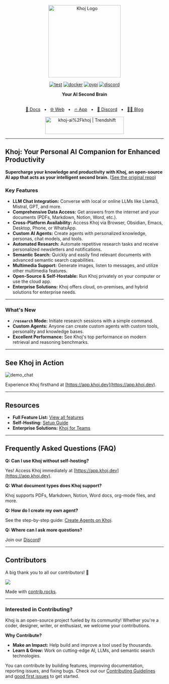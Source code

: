 <p align="center"><img src="https://assets.khoj.dev/khoj-logo-sideways-1200x540.png" width="230" alt="Khoj Logo"></p>

<div align="center">

[![test](https://github.com/khoj-ai/khoj/actions/workflows/test.yml/badge.svg)](https://github.com/khoj-ai/khoj/actions/workflows/test.yml)
[![docker](https://github.com/khoj-ai/khoj/actions/workflows/dockerize.yml/badge.svg)](https://github.com/khoj-ai/khoj/pkgs/container/khoj)
[![pypi](https://github.com/khoj-ai/khoj/actions/workflows/pypi.yml/badge.svg)](https://pypi.org/project/khoj/)
[![discord](https://img.shields.io/discord/1112065956647284756?style=plastic&label=discord)](https://discord.gg/BDgyabRM6e)

</div>

<div align="center">
<b>Your AI Second Brain</b>
</div>

<br />

<div align="center">

[📑 Docs](https://docs.khoj.dev)
<span>&nbsp;&nbsp;•&nbsp;&nbsp;</span>
[🌐 Web](https://khoj.dev)
<span>&nbsp;&nbsp;•&nbsp;&nbsp;</span>
[🔥 App](https://app.khoj.dev)
<span>&nbsp;&nbsp;•&nbsp;&nbsp;</span>
[💬 Discord](https://discord.gg/BDgyabRM6e)
<span>&nbsp;&nbsp;•&nbsp;&nbsp;</span>
[✍🏽 Blog](https://blog.khoj.dev)

<a href="https://trendshift.io/repositories/10318" target="_blank"><img src="https://trendshift.io/api/badge/repositories/10318" alt="khoj-ai%2Fkhoj | Trendshift" style="width: 250px; height: 55px;" width="250" height="55"/></a>

</div>

---

## Khoj: Your Personal AI Companion for Enhanced Productivity

**Supercharge your knowledge and productivity with Khoj, an open-source AI app that acts as your intelligent second brain.** ([See the original repo](https://github.com/khoj-ai/khoj))

### Key Features

*   **LLM Chat Integration:** Converse with local or online LLMs like Llama3, Mistral, GPT, and more.
*   **Comprehensive Data Access:** Get answers from the internet and your documents (PDFs, Markdown, Notion, Word, etc.).
*   **Cross-Platform Availability:** Access Khoj via Browser, Obsidian, Emacs, Desktop, Phone, or WhatsApp.
*   **Custom AI Agents:** Create agents with personalized knowledge, personas, chat models, and tools.
*   **Automated Research:** Automate repetitive research tasks and receive personalized newsletters and notifications.
*   **Semantic Search:** Quickly and easily find relevant documents with advanced semantic search capabilities.
*   **Multimedia Support:** Generate images, listen to messages, and utilize other multimedia features.
*   **Open-Source & Self-Hostable:** Run Khoj privately on your computer or use the cloud app.
*   **Enterprise Solutions:** Khoj offers cloud, on-premises, and hybrid solutions for enterprise needs.

---

### What's New

*   **`/research` Mode:** Initiate research sessions with a simple command.
*   **Custom Agents:** Anyone can create custom agents with custom tools, personality and knowledge bases.
*   **Excellent Performance:** See Khoj's top performance on modern retrieval and reasoning benchmarks.

---

## See Khoj in Action

![demo_chat](https://github.com/khoj-ai/khoj/blob/master/documentation/assets/img/quadratic_equation_khoj_web.gif?raw=true)

Experience Khoj firsthand at [https://app.khoj.dev](https://app.khoj.dev).

---

## Resources

*   **Full Feature List:** [View all features](https://docs.khoj.dev/category/features)
*   **Self-Hosting:** [Setup Guide](https://docs.khoj.dev/get-started/setup)
*   **Enterprise Solutions:** [Khoj for Teams](https://khoj.dev/teams)

---

## Frequently Asked Questions (FAQ)

**Q: Can I use Khoj without self-hosting?**

Yes! Access Khoj immediately at [https://app.khoj.dev](https://app.khoj.dev).

**Q: What document types does Khoj support?**

Khoj supports PDFs, Markdown, Notion, Word docs, org-mode files, and more.

**Q: How do I create my own agent?**

See the step-by-step guide: [Create Agents on Khoj](https://blog.khoj.dev/posts/create-agents-on-khoj/).

**Q: Where can I ask more questions?**

Join our [Discord](https://discord.gg/BDgyabRM6e)!

---

## Contributors

A big thank you to all our contributors! 🎉

<a href="https://github.com/khoj-ai/khoj/graphs/contributors">
  <img src="https://contrib.rocks/image?repo=khoj-ai/khoj" />
</a>

Made with [contrib.rocks](https://contrib.rocks).

---

### Interested in Contributing?

Khoj is an open-source project fueled by its community! Whether you're a coder, designer, writer, or enthusiast, we welcome your contributions.

**Why Contribute?**

*   **Make an Impact:** Help build and improve a tool used by thousands.
*   **Learn & Grow:** Work on cutting-edge AI, LLMs, and semantic search technologies.

You can contribute by building features, improving documentation, reporting issues, and fixing bugs.  Check out our [Contributing Guidelines](https://docs.khoj.dev/contributing/development) and [good first issues](https://github.com/khoj-ai/khoj/contribute) to get started.
